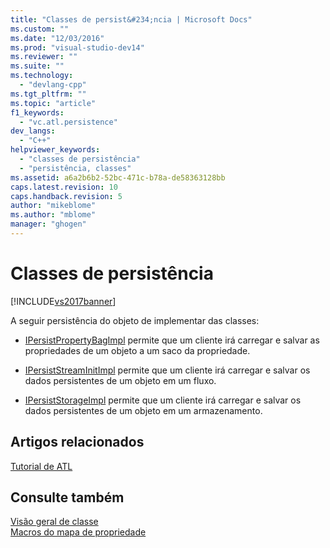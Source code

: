 ```yaml
---
title: "Classes de persist&#234;ncia | Microsoft Docs"
ms.custom: ""
ms.date: "12/03/2016"
ms.prod: "visual-studio-dev14"
ms.reviewer: ""
ms.suite: ""
ms.technology: 
  - "devlang-cpp"
ms.tgt_pltfrm: ""
ms.topic: "article"
f1_keywords: 
  - "vc.atl.persistence"
dev_langs: 
  - "C++"
helpviewer_keywords: 
  - "classes de persistência"
  - "persistência, classes"
ms.assetid: a6a2b6b2-52bc-471c-b78a-de58363128bb
caps.latest.revision: 10
caps.handback.revision: 5
author: "mikeblome"
ms.author: "mblome"
manager: "ghogen"
---
```

# Classes de persist&#234;ncia
[!INCLUDE[vs2017banner](../assembler/inline/includes/vs2017banner.md)]

A seguir persistência do objeto de implementar das classes:  
  
-   [IPersistPropertyBagImpl](../atl/reference/ipersistpropertybagimpl-class.md) permite que um cliente irá carregar e salvar as propriedades de um objeto a um saco da propriedade.  
  
-   [IPersistStreamInitImpl](../atl/reference/ipersiststreaminitimpl-class.md) permite que um cliente irá carregar e salvar os dados persistentes de um objeto em um fluxo.  
  
-   [IPersistStorageImpl](../atl/reference/ipersiststorageimpl-class.md) permite que um cliente irá carregar e salvar os dados persistentes de um objeto em um armazenamento.  
  
## Artigos relacionados  
 [Tutorial de ATL](../Topic/Active%20Template%20Library%20\(ATL\)%20Tutorial.md)  
  
## Consulte também  
 [Visão geral de classe](../atl/atl-class-overview.md)   
 [Macros do mapa de propriedade](../atl/reference/property-map-macros.md)